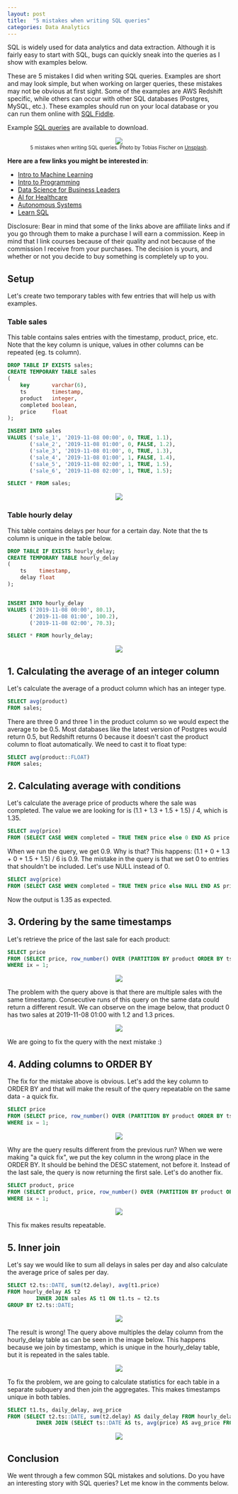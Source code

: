 ```yaml
---
layout: post
title:  "5 mistakes when writing SQL queries"
categories: Data Analytics
---
```


SQL is widely used for data analytics and data extraction.
Although it is fairly easy to start with SQL,
bugs can quickly sneak into the queries as I show with examples below.

These are 5 mistakes I did when writing SQL queries.
Examples are short and may look simple, but when working on larger queries, these mistakes may not be obvious at first sight.
Some of the examples are AWS Redshift specific, while others can occur with other SQL databases (Postgres, MySQL, etc.).
These examples should run on your local database or you can run them online with [SQL Fiddle](http://sqlfiddle.com/#!15/8f90f/3).

Example [SQL queries]({{site.url}}/assets/sql/2019-11-11-5-mistakes-when-writting-sql-queries.sql) are available to download.

<div style="font-size:80%; text-align:center;">
<div align="middle">
<img  src="{{site.url}}/assets/images/2019-11-11-5-mistakes-sql-queries/tobias-fischer-PkbZahEG2Ng-unsplash.jpg">
</div>
5 mistakes when writing SQL queries. Photo by Tobias Fischer on <a href="https://unsplash.com/photos/PkbZahEG2Ng" target="_blank">Unsplash</a>.
</div>


<b>Here are a few links you might be interested in</b>:

- [Intro to Machine Learning](https://imp.i115008.net/c/2402645/788201/11298)
- [Intro to Programming](https://imp.i115008.net/c/2402645/788200/11298)
- [Data Science for Business Leaders](https://imp.i115008.net/c/2402645/880006/11298)
- [AI for Healthcare](https://imp.i115008.net/c/2402645/824078/11298)
- [Autonomous Systems](https://imp.i115008.net/c/2402645/829912/11298)
- [Learn SQL](https://imp.i115008.net/c/2402645/828338/11298)

Disclosure: Bear in mind that some of the links above are affiliate links and if you go through them to make a purchase I will earn a commission. Keep in mind that I link courses because of their quality and not because of the commission I receive from your purchases. The decision is yours, and whether or not you decide to buy something is completely up to you.

## Setup

Let's create two temporary tables with few entries that will help us with examples.

### Table sales
This table contains sales entries with the timestamp, product, price, etc.
Note that the key column is unique, values in other columns can be repeated (eg. ts column).

```sql
DROP TABLE IF EXISTS sales;
CREATE TEMPORARY TABLE sales
(
    key       varchar(6),
    ts        timestamp,
    product   integer,
    completed boolean,
    price     float
);

INSERT INTO sales
VALUES ('sale_1', '2019-11-08 00:00', 0, TRUE, 1.1),
       ('sale_2', '2019-11-08 01:00', 0, FALSE, 1.2),
       ('sale_3', '2019-11-08 01:00', 0, TRUE, 1.3),
       ('sale_4', '2019-11-08 01:00', 1, FALSE, 1.4),
       ('sale_5', '2019-11-08 02:00', 1, TRUE, 1.5),
       ('sale_6', '2019-11-08 02:00', 1, TRUE, 1.5);
```

```sql
SELECT * FROM sales;
```

<div align="middle">
<img  src="{{site.url}}/assets/images/2019-11-11-5-mistakes-sql-queries/sales.png">
</div>

### Table hourly delay
This table contains delays per hour for a certain day.
Note that the ts column is unique in the table below.

```sql
DROP TABLE IF EXISTS hourly_delay;
CREATE TEMPORARY TABLE hourly_delay
(
    ts    timestamp,
    delay float
);


INSERT INTO hourly_delay
VALUES ('2019-11-08 00:00', 80.1),
       ('2019-11-08 01:00', 100.2),
       ('2019-11-08 02:00', 70.3);
```

```sql
SELECT * FROM hourly_delay;
```

<div align="middle">
<img  src="{{site.url}}/assets/images/2019-11-11-5-mistakes-sql-queries/hourly_delay.png">
</div>

## 1. Calculating the average of an integer column
Let's calculate the average of a product column which has an integer type.

```sql
SELECT avg(product)
FROM sales;
```
There are three 0 and three 1 in the product column so we would expect the average to be 0.5.
Most databases like the latest version of Postgres would return 0.5, 
but Redshift returns 0 because it doesn't cast the product column to float automatically.
We need to cast it to float type:

```sql
SELECT avg(product::FLOAT)
FROM sales;
```

## 2. Calculating average with conditions

Let's calculate the average price of products where the sale was completed.
The value we are looking for is (1.1 + 1.3 + 1.5 + 1.5) / 4, which is 1.35. 


```sql
SELECT avg(price)
FROM (SELECT CASE WHEN completed = TRUE THEN price else 0 END AS price FROM sales) AS q1;
```

When we run the query, we get 0.9. Why is that? 
This happens: (1.1 + 0 + 1.3 + 0 + 1.5 + 1.5) / 6 is 0.9. 
The mistake in the query is that we set 0 to entries that shouldn't be included.
Let's use NULL instead of 0.

```sql
SELECT avg(price)
FROM (SELECT CASE WHEN completed = TRUE THEN price else NULL END AS price FROM sales) AS q1;
```

Now the output is 1.35 as expected.

## 3. Ordering by the same timestamps

Let's retrieve the price of the last sale for each product:

```sql
SELECT price
FROM (SELECT price, row_number() OVER (PARTITION BY product ORDER BY ts DESC) AS ix FROM sales) AS q1
WHERE ix = 1;
```

<div align="middle">
<img  src="{{site.url}}/assets/images/2019-11-11-5-mistakes-sql-queries/timestamps_result.png">
</div>

The problem with the query above is that there are multiple sales with the same timestamp.
Consecutive runs of this query on the same data could return a different result.
We can observe on the image below, that product 0 has two sales at 2019-11-08 01:00 with 1.2 and 1.3 prices.

<div align="middle">
<img  src="{{site.url}}/assets/images/2019-11-11-5-mistakes-sql-queries/timestamps.png">
</div>

We are going to fix the query with the next mistake :)

## 4. Adding columns to ORDER BY

The fix for the mistake above is obvious. Let's add the key column to ORDER BY and that will make the result of the query repeatable on the same data - a quick fix.

```sql
SELECT price
FROM (SELECT price, row_number() OVER (PARTITION BY product ORDER BY ts, key DESC) AS ix FROM sales) AS q1
WHERE ix = 1;
```
<div align="middle">
<img  src="{{site.url}}/assets/images/2019-11-11-5-mistakes-sql-queries/quick_fix.png">
</div>

Why are the query results different from the previous run? 
When we were making "a quick fix", we put the key column in the wrong place in the ORDER BY.
It should be behind the DESC statement, not before it.
Instead of the last sale, the query is now returning the first sale.
Let's do another fix.

```sql
SELECT product, price
FROM (SELECT product, price, row_number() OVER (PARTITION BY product ORDER BY ts DESC, key) AS ix FROM sales) AS q1
WHERE ix = 1;
```

<div align="middle">
<img  src="{{site.url}}/assets/images/2019-11-11-5-mistakes-sql-queries/repeatable_result.png">
</div>

This fix makes results repeatable.

## 5. Inner join

Let's say we would like to sum all delays in sales per day and also calculate the average price of sales per day.

```sql
SELECT t2.ts::DATE, sum(t2.delay), avg(t1.price)
FROM hourly_delay AS t2
         INNER JOIN sales AS t1 ON t1.ts = t2.ts
GROUP BY t2.ts::DATE;
```

<div align="middle">
<img  src="{{site.url}}/assets/images/2019-11-11-5-mistakes-sql-queries/join_result1.png">
</div>

The result is wrong! The query above multiples the delay column from the hourly_delay table as can be seen in the image below.
This happens because we join by timestamp, which is unique in the hourly_delay table, but it is repeated in the sales table.

<div align="middle">
<img  src="{{site.url}}/assets/images/2019-11-11-5-mistakes-sql-queries/unwrap_join.png">
</div>


To fix the problem, we are going to calculate statistics for each table in a separate subquery and then join the aggregates.
This makes timestamps unique in both tables.

```sql
SELECT t1.ts, daily_delay, avg_price
FROM (SELECT t2.ts::DATE, sum(t2.delay) AS daily_delay FROM hourly_delay AS t2 GROUP BY t2.ts::DATE) AS t2
         INNER JOIN (SELECT ts::DATE AS ts, avg(price) AS avg_price FROM sales GROUP BY ts::DATE) AS t1 ON t1.ts = t2.ts;
```

<div align="middle">
<img  src="{{site.url}}/assets/images/2019-11-11-5-mistakes-sql-queries/join_result2.png">
</div>

## Conclusion
We went through a few common SQL mistakes and solutions. 
Do you have an interesting story with SQL queries? 
Let me know in the comments below.

